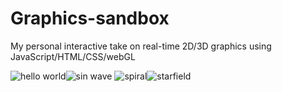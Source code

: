 # Graphics-sandbox
My personal interactive take on real-time 2D/3D graphics using JavaScript/HTML/CSS/webGL

![hello world](https://user-images.githubusercontent.com/92530084/142380508-24d1566e-aff4-4931-ac5c-0f87770ad928.gif)![sin wave](https://user-images.githubusercontent.com/92530084/142381008-b2333e71-8cd5-4285-8da5-697d7ddd2a42.gif)
![spiral](https://user-images.githubusercontent.com/92530084/142381996-4e2a5ae3-eab6-4001-8c3c-d7cb44afd6da.gif)![starfield](https://user-images.githubusercontent.com/92530084/142383154-b2eddaaa-8771-465d-aa96-bfad13503f3f.gif)


